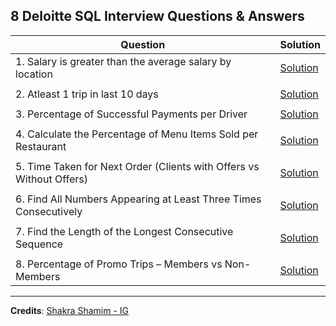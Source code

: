 ## 8 Deloitte SQL Interview Questions & Answers

Question | Solution |
--|--|
| 1. Salary is greater than the average salary by location | [Solution](q1.md)  |
| | |
| 2. Atleast 1 trip in last 10 days | [Solution](q2.md) |
| | |
| 3. Percentage of Successful Payments per Driver | [Solution](q3.md) |
| | |
| 4. Calculate the Percentage of Menu Items Sold per Restaurant | [Solution](q4.md) |
| | |
| 5. Time Taken for Next Order (Clients with Offers vs Without Offers) | [Solution](q5.md) |
| | |
| 6. Find All Numbers Appearing at Least Three Times Consecutively | [Solution](q6.md) |
| | |
| 7. Find the Length of the Longest Consecutive Sequence | [Solution](q7.md) |
| | |
| 8. Percentage of Promo Trips – Members vs Non-Members | [Solution](q8.md) |


---

**Credits**: [Shakra Shamim - IG](https://www.instagram.com/shakra.shamim/?igshid=OTJlNzQ0NWM%3D)